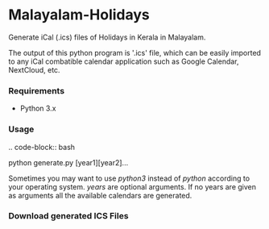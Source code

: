 # Malayalam-Holidays
Generate iCal (.ics) files of Holidays in Kerala in Malayalam.

The output of this python program is '.ics' file, which can be easily imported to any iCal combatible calendar application such as Google Calendar, NextCloud, etc.

### Requirements
* Python 3.x

### Usage

.. code-block:: bash

   python generate.py [year1][year2]...

Sometimes you may want to use _python3_ instead of _python_ according to your operating system.
_years_ are optional arguments. If no years are given as arguments all the available calendars are generated.

### Download generated ICS Files
